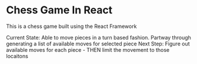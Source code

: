 # Chess Game In React

This is a chess game built using the React Framework

Current State: Able to move pieces in a turn based fashion. Partway through generating a list of available moves for selected piece
Next Step: Figure out available moves for each piece 
    - THEN limit the movement to those locaitons

